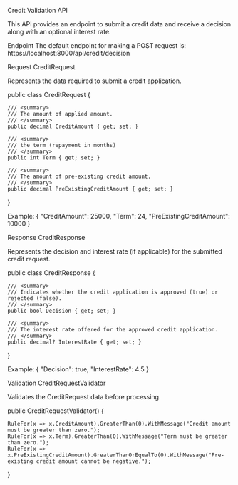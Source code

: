 Credit Validation API

This API provides an endpoint to submit a credit data and receive a decision along with an optional interest rate.

Endpoint
The default endpoint for making a POST request is:
https://localhost:8000/api/credit/decision

Request
CreditRequest

Represents the data required to submit a credit application.


public class CreditRequest
{

    /// <summary>
    /// The amount of applied amount.
    /// </summary>
    public decimal CreditAmount { get; set; }

    /// <summary>
    /// the term (repayment in months)
    /// </summary>
    public int Term { get; set; }

    /// <summary>
    /// The amount of pre-existing credit amount.
    /// </summary>
    public decimal PreExistingCreditAmount { get; set; }
}

Example:
{
  "CreditAmount": 25000,
  "Term": 24,
  "PreExistingCreditAmount": 10000
}

Response
CreditResponse

Represents the decision and interest rate (if applicable) for the submitted credit request.

public class CreditResponse
{

    /// <summary>
    /// Indicates whether the credit application is approved (true) or rejected (false).
    /// </summary>
    public bool Decision { get; set; }

    /// <summary>
    /// The interest rate offered for the approved credit application.
    /// </summary>
    public decimal? InterestRate { get; set; }
}

Example:
{
  "Decision": true,
  "InterestRate": 4.5
}

Validation
CreditRequestValidator

Validates the CreditRequest data before processing.

public CreditRequestValidator()
{

    RuleFor(x => x.CreditAmount).GreaterThan(0).WithMessage("Credit amount must be greater than zero.");
    RuleFor(x => x.Term).GreaterThan(0).WithMessage("Term must be greater than zero.");
    RuleFor(x => x.PreExistingCreditAmount).GreaterThanOrEqualTo(0).WithMessage("Pre-existing credit amount cannot be negative.");
}
